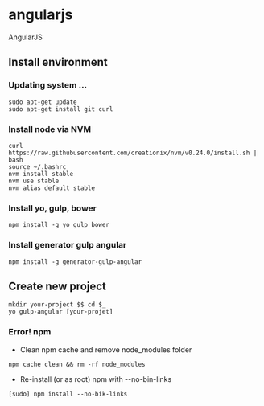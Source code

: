 # angularjs
AngularJS

## Install environment
### Updating system ...
```
sudo apt-get update
sudo apt-get install git curl
```

### Install node via NVM
```
curl https://raw.githubusercontent.com/creationix/nvm/v0.24.0/install.sh | bash
source ~/.bashrc
nvm install stable
nvm use stable
nvm alias default stable
```

### Install yo, gulp, bower
```
npm install -g yo gulp bower
```
### Install generator gulp angular
```
npm install -g generator-gulp-angular
```
## Create new project
```
mkdir your-project $$ cd $_
yo gulp-angular [your-projet]
```

### Error! npm
 - Clean npm cache and remove node_modules folder
 ```
 npm cache clean && rm -rf node_modules
 ```
 - Re-install (or as root) npm with --no-bin-links
 ```
 [sudo] npm install --no-bik-links
 ```
